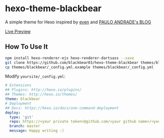 # hexo-theme-blackbear

A simple theme for Hexo inspired by [even](https://github.com/ahonn/hexo-theme-even) and [PAULO ANDRADE's BLOG](https://pfandrade.me/)

[ Live Preview](https://blog.next-x.xyz/)

## How To Use It
```bash
npm install hexo-renderer-ejs hexo-renderer-dartsass --save
git clone https://github.com/blackbear03/hexo-theme-blackbear themes/blackbear
cp themes/blackbear/_config.yml.example themes/blackbear/_config.yml
```

Modify `yoursite/_config.yml`:

```yaml
# Extensions
## Plugins: http://hexo.io/plugins/
## Themes: http://hexo.io/themes/
theme: blackbear
# Deployment
## Docs: https://hexo.io/docs/one-command-deployment
deploy:
  type: 'git'
  repo: https://<your private token>@github.com/<your github name>/<your github name>.github.io.git
  branch: master
  message: Happy writing :)
```
